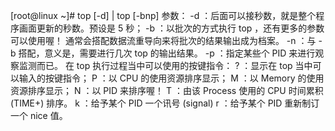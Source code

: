 [root@linux ~]# top [-d] | top [-bnp]
参数：
-d ：后面可以接秒数，就是整个程序画面更新的秒数。预设是 5 秒；
-b ：以批次的方式执行 top ，还有更多的参数可以使用喔！
通常会搭配数据流重导向来将批次的结果输出成为档案。
-n ：与 -b 搭配，意义是，需要进行几次 top 的输出结果。
-p ：指定某些个 PID 来进行观察监测而已。
在 top 执行过程当中可以使用的按键指令：
? ：显示在 top 当中可以输入的按键指令；
P ：以 CPU 的使用资源排序显示；
M ：以 Memory 的使用资源排序显示；
N ：以 PID 来排序喔！
T ：由该 Process 使用的 CPU 时间累积 (TIME+) 排序。
k ：给予某个 PID 一个讯号 (signal)
r ：给予某个 PID 重新制订一个 nice 值。

